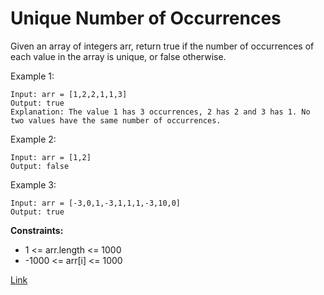 # Unique Number of Occurrences

Given an array of integers arr, return true if the number of occurrences of each value in the array is unique, or false
otherwise.

Example 1:

```
Input: arr = [1,2,2,1,1,3]
Output: true
Explanation: The value 1 has 3 occurrences, 2 has 2 and 3 has 1. No two values have the same number of occurrences.
```

Example 2:

```
Input: arr = [1,2]
Output: false
```

Example 3:

```
Input: arr = [-3,0,1,-3,1,1,1,-3,10,0]
Output: true
```

**Constraints:**

- 1 <= arr.length <= 1000
- -1000 <= arr[i] <= 1000

[Link](https://leetcode.com/problems/unique-number-of-occurrences/)
